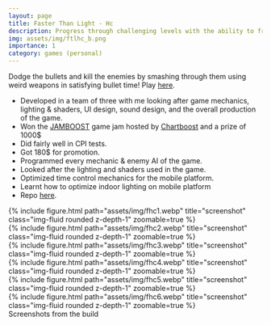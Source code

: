```yaml
---
layout: page
title: Faster Than Light - Hc
description: Progress through challenging levels with the ability to freeze time.
img: assets/img/ftlhc_b.png
importance: 1
category: games (personal)
---
```

Dodge the bullets and kill the enemies by smashing through them using weird weapons in satisfying bullet time! Play [here](https://play.google.com/store/apps/details?id=com.makra.FasterThanLight).
* Developed in a team of three with me looking after game mechanics, lighting & shaders, UI design, sound design, and the overall production of the game.
* Won the [JAMBOOST](https://gamejam.com/jam/jamboost) game jam hosted by [Chartboost](https://www.linkedin.com/company/chartboost/) and a prize of 1000$
* Did fairly well in CPI tests.
* Got 180$ for promotion.
* Programmed every mechanic & enemy AI of the game.
* Looked after the lighting and shaders used in the game.
* Optimized time control mechanics for the mobile platform.
* Learnt how to optimize indoor lighting on mobile platform
* Repo [here](https://github.com/aniketrajnish/FasterThanLight_Hypercasual).

<div class="row">
    <div class="col-sm mt-3 mt-md-0">
        {% include figure.html path="assets/img/fhc1.webp" title="screenshot" class="img-fluid rounded z-depth-1" zoomable=true %}
    </div>
    <div class="col-sm mt-3 mt-md-0">
        {% include figure.html path="assets/img/fhc2.webp" title="screenshot" class="img-fluid rounded z-depth-1" zoomable=true %}
    </div>
    <div class="col-sm mt-3 mt-md-0">
        {% include figure.html path="assets/img/fhc3.webp" title="screenshot" class="img-fluid rounded z-depth-1" zoomable=true %}
    </div>
    <div class="col-sm mt-3 mt-md-0">
        {% include figure.html path="assets/img/fhc4.webp" title="screenshot" class="img-fluid rounded z-depth-1" zoomable=true %}
    </div>
    <div class="col-sm mt-3 mt-md-0">
        {% include figure.html path="assets/img/fhc5.webp" title="screenshot" class="img-fluid rounded z-depth-1" zoomable=true %}
    </div>
    <div class="col-sm mt-3 mt-md-0">
        {% include figure.html path="assets/img/fhc6.webp" title="screenshot" class="img-fluid rounded z-depth-1" zoomable=true %}
    </div>
</div>

<div class="caption">
    Screenshots from the build
</div>